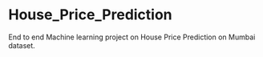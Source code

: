 # House_Price_Prediction
End to end Machine learning project on House Price Prediction on Mumbai dataset. 
